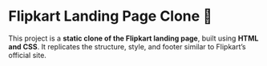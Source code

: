 # Flipkart Landing Page Clone 🛒

This project is a **static clone of the Flipkart landing page**, built using **HTML and CSS**. It replicates the structure, style, and footer similar to Flipkart’s official site.



